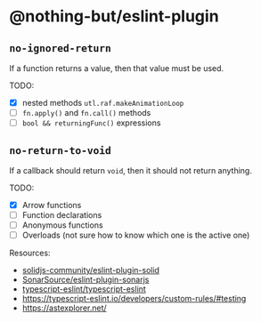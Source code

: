 # @nothing-but/eslint-plugin

## `no-ignored-return`

If a function returns a value, then that value must be used.

TODO:

-   [x] nested methods `utl.raf.makeAnimationLoop`
-   [ ] `fn.apply()` and `fn.call()` methods
-   [ ] `bool && returningFunc()` expressions

## `no-return-to-void`

If a callback should return `void`, then it should not return anything.

TODO:

-   [x] Arrow functions
-   [ ] Function declarations
-   [ ] Anonymous functions
-   [ ] Overloads (not sure how to know which one is the active one)

Resources:

-   [solidjs-community/eslint-plugin-solid](https://github.com/solidjs-community/eslint-plugin-solid)
-   [SonarSource/eslint-plugin-sonarjs](https://github.com/SonarSource/eslint-plugin-sonarjs/blob/master/package.json)
-   [typescript-eslint/typescript-eslint](https://github.com/typescript-eslint/typescript-eslint/blob/main/packages/eslint-plugin/src/index.ts)
-   https://typescript-eslint.io/developers/custom-rules/#testing
-   https://astexplorer.net/

